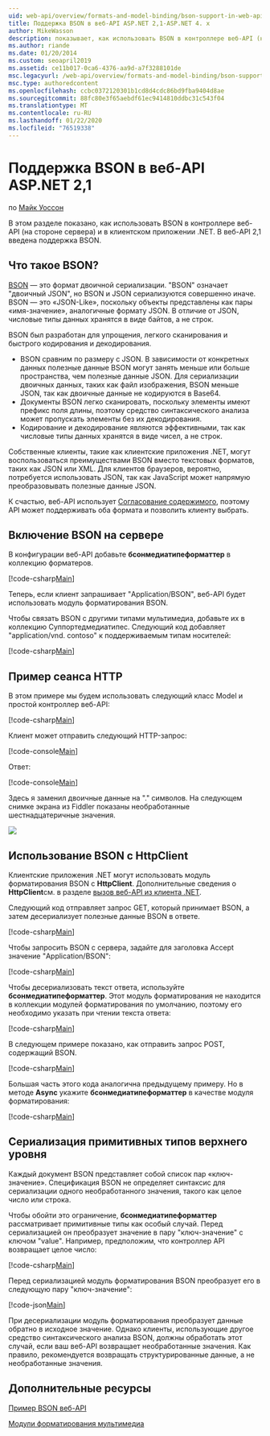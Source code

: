 ```yaml
---
uid: web-api/overview/formats-and-model-binding/bson-support-in-web-api-21
title: Поддержка BSON в веб-API ASP.NET 2,1-ASP.NET 4. x
author: MikeWasson
description: показывает, как использовать BSON в контроллере веб-API (на стороне сервера) и в клиентском приложении .NET для ASP.NET 4. x.
ms.author: riande
ms.date: 01/20/2014
ms.custom: seoapril2019
ms.assetid: ce11b017-0ca6-4376-aa9d-a7f3288101de
msc.legacyurl: /web-api/overview/formats-and-model-binding/bson-support-in-web-api-21
msc.type: authoredcontent
ms.openlocfilehash: ccbc0372120301b1cd8d4cdc86bd9fba9404d8ae
ms.sourcegitcommit: 88fc80e3f65aebdf61ec9414810ddbc31c543f04
ms.translationtype: MT
ms.contentlocale: ru-RU
ms.lasthandoff: 01/22/2020
ms.locfileid: "76519338"
---
```

# <a name="bson-support-in-aspnet-web-api-21"></a>Поддержка BSON в веб-API ASP.NET 2,1

по [Майк Уоссон](https://github.com/MikeWasson)

В этом разделе показано, как использовать BSON в контроллере веб-API (на стороне сервера) и в клиентском приложении .NET. В веб-API 2,1 введена поддержка BSON. 

## <a name="what-is-bson"></a>Что такое BSON?

[BSON](http://bsonspec.org/) — это формат двоичной сериализации. "BSON" означает "двоичный JSON", но BSON и JSON сериализуются совершенно иначе. BSON — это «JSON-Like», поскольку объекты представлены как пары «имя-значение», аналогичные формату JSON. В отличие от JSON, числовые типы данных хранятся в виде байтов, а не строк.

BSON был разработан для упрощения, легкого сканирования и быстрого кодирования и декодирования.

- BSON сравним по размеру с JSON. В зависимости от конкретных данных полезные данные BSON могут занять меньше или больше пространства, чем полезные данные JSON. Для сериализации двоичных данных, таких как файл изображения, BSON меньше JSON, так как двоичные данные не кодируются в Base64.
- Документы BSON легко сканировать, поскольку элементы имеют префикс поля длины, поэтому средство синтаксического анализа может пропускать элементы без их декодирования.
- Кодирование и декодирование являются эффективными, так как числовые типы данных хранятся в виде чисел, а не строк.

Собственные клиенты, такие как клиентские приложения .NET, могут воспользоваться преимуществами BSON вместо текстовых форматов, таких как JSON или XML. Для клиентов браузеров, вероятно, потребуется использовать JSON, так как JavaScript может напрямую преобразовывать полезные данные JSON.

К счастью, веб-API использует [Согласование содержимого](content-negotiation.md), поэтому API может поддерживать оба формата и позволить клиенту выбрать.

## <a name="enabling-bson-on-the-server"></a>Включение BSON на сервере

В конфигурации веб-API добавьте **бсонмедиатипеформаттер** в коллекцию форматеров.

[!code-csharp[Main](bson-support-in-web-api-21/samples/sample1.cs)]

Теперь, если клиент запрашивает "Application/BSON", веб-API будет использовать модуль форматирования BSON.

Чтобы связать BSON с другими типами мультимедиа, добавьте их в коллекцию Суппортедмедиатипес. Следующий код добавляет "application/vnd. contoso" к поддерживаемым типам носителей:

[!code-csharp[Main](bson-support-in-web-api-21/samples/sample2.cs)]

## <a name="example-http-session"></a>Пример сеанса HTTP

В этом примере мы будем использовать следующий класс Model и простой контроллер веб-API:

[!code-csharp[Main](bson-support-in-web-api-21/samples/sample3.cs)]

Клиент может отправить следующий HTTP-запрос:

[!code-console[Main](bson-support-in-web-api-21/samples/sample4.cmd)]

Ответ:

[!code-console[Main](bson-support-in-web-api-21/samples/sample5.cmd)]

Здесь я заменил двоичные данные на &quot;.&quot; символов. На следующем снимке экрана из Fiddler показаны необработанные шестнадцатеричные значения.

[![](bson-support-in-web-api-21/_static/image2.png)](bson-support-in-web-api-21/_static/image1.png)

## <a name="using-bson-with-httpclient"></a>Использование BSON с HttpClient

Клиентские приложения .NET могут использовать модуль форматирования BSON с **HttpClient**. Дополнительные сведения о **HttpClient**см. в разделе [вызов веб-API из клиента .NET](../advanced/calling-a-web-api-from-a-net-client.md).

Следующий код отправляет запрос GET, который принимает BSON, а затем десериализует полезные данные BSON в ответе.

[!code-csharp[Main](bson-support-in-web-api-21/samples/sample6.cs)]

Чтобы запросить BSON с сервера, задайте для заголовка Accept значение "Application/BSON":

[!code-csharp[Main](bson-support-in-web-api-21/samples/sample7.cs)]

Чтобы десериализовать текст ответа, используйте **бсонмедиатипеформаттер**. Этот модуль форматирования не находится в коллекции модулей форматирования по умолчанию, поэтому его необходимо указать при чтении текста ответа:

[!code-csharp[Main](bson-support-in-web-api-21/samples/sample8.cs)]

В следующем примере показано, как отправить запрос POST, содержащий BSON.

[!code-csharp[Main](bson-support-in-web-api-21/samples/sample9.cs)]

Большая часть этого кода аналогична предыдущему примеру. Но в методе **Async** укажите **бсонмедиатипеформаттер** в качестве модуля форматирования:

[!code-csharp[Main](bson-support-in-web-api-21/samples/sample10.cs)]

## <a name="serializing-top-level-primitive-types"></a>Сериализация примитивных типов верхнего уровня

Каждый документ BSON представляет собой список пар «ключ-значение». Спецификация BSON не определяет синтаксис для сериализации одного необработанного значения, такого как целое число или строка.

Чтобы обойти это ограничение, **бсонмедиатипеформаттер** рассматривает примитивные типы как особый случай. Перед сериализацией он преобразует значение в пару "ключ-значение" с ключом "value". Например, предположим, что контроллер API возвращает целое число:

[!code-csharp[Main](bson-support-in-web-api-21/samples/sample11.cs)]

Перед сериализацией модуль форматирования BSON преобразует его в следующую пару "ключ-значение":

[!code-json[Main](bson-support-in-web-api-21/samples/sample12.json)]

При десериализации модуль форматирования преобразует данные обратно в исходное значение. Однако клиенты, использующие другое средство синтаксического анализа BSON, должны обработать этот случай, если ваш веб-API возвращает необработанные значения. Как правило, рекомендуется возвращать структурированные данные, а не необработанные значения.

## <a name="additional-resources"></a>Дополнительные ресурсы

[Пример BSON веб-API](https://github.com/aspnet/samples/tree/master/samples/aspnet/WebApi/BSONSample/)

[Модули форматирования мультимедиа](media-formatters.md)

